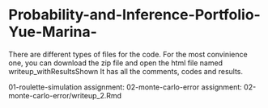 # Probability-and-Inference-Portfolio-Yue-Marina-
There are different types of files for the code.
For the most convinience one, you can download the zip file and open the html file named writeup_withResultsShown
It has all the comments, codes and results.

01-roulette-simulation assignment: 
02-monte-carlo-error assignment: 02-monte-carlo-error/writeup_2.Rmd
